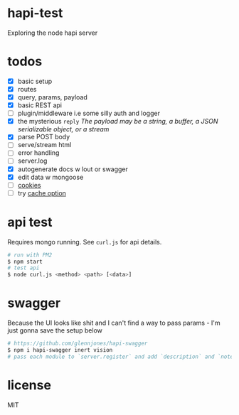 # hapi-test
Exploring the node hapi server

# todos
- [x] basic setup
- [x] routes
- [x] query, params, payload
- [x] basic REST api
- [ ] plugin/middleware i.e some silly auth and logger
- [x] the mysterious `reply` *The payload may be a string, a buffer, a JSON serializable object, or a stream*
- [x] parse POST body
- [ ] serve/stream html
- [ ] error handling
- [ ] server.log
- [x] autogenerate docs w lout or swagger
- [x] edit data w mongoose
- [ ] [cookies](https://hapijs.com/tutorials/cookies?lang=en_US)
- [ ] try [cache option](https://github.com/hapijs/hapi/blob/master/API.md#requestseturlurl-stripTrailingSlash)

# api test
Requires mongo running. See `curl.js` for api details.

```bash
# run with PM2
$ npm start
# test api
$ node curl.js <method> <path> [<data>]
```

# swagger
Because the UI looks like shit and I can't find a way to pass params - I'm just gonna save the setup below
```bash
# https://github.com/glennjones/hapi-swagger
$ npm i hapi-swagger inert vision
# pass each module to `server.register` and add `description` and `notes` under config in routes
```

# license
MIT
